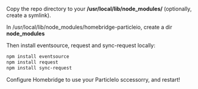 Copy the repo directory to your **/usr/local/lib/node_modules/** (optionally, create a symlink).

In /usr/local/lib/node_modules/homebridge-particleio, create a dir **node_modules**

Then install eventsource, request and sync-request locally:
```sh
npm install eventsource
npm install request
npm install sync-request
```

Configure Homebridge to use your ParticleIo sccessorry, and restart!
